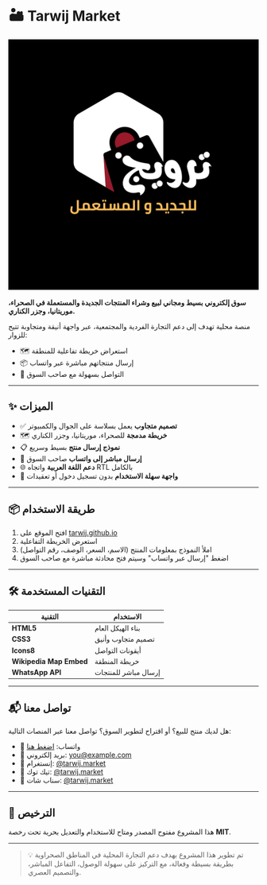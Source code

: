# 🏜️ Tarwij Market

![شعار Tarwij Market](img/tarwijfinal.jpg)

**سوق إلكتروني بسيط ومجاني لبيع وشراء المنتجات الجديدة والمستعملة في الصحراء، موريتانيا، وجزر الكناري.**

منصة محلية تهدف إلى دعم التجارة الفردية والمجتمعية، عبر واجهة أنيقة ومتجاوبة تتيح للزوار:
- 🗺️ استعراض خريطة تفاعلية للمنطقة
- 📦 إرسال منتجاتهم مباشرة عبر واتساب
- 🤝 التواصل بسهولة مع صاحب السوق

---

## ✨ الميزات

- ✅ **تصميم متجاوب** يعمل بسلاسة على الجوال والكمبيوتر
- 🗺️ **خريطة مدمجة** للصحراء، موريتانيا، وجزر الكناري
- 📋 **نموذج إرسال منتج** بسيط وسريع
- 📲 **إرسال مباشر إلى واتساب** صاحب السوق
- 🌐 **دعم اللغة العربية** واتجاه RTL بالكامل
- 🧭 **واجهة سهلة الاستخدام** بدون تسجيل دخول أو تعقيدات

---

## 📦 طريقة الاستخدام

1. افتح الموقع على [tarwij.github.io](https://tarwij.github.io)
2. استعرض الخريطة التفاعلية
3. املأ النموذج بمعلومات المنتج (الاسم، السعر، الوصف، رقم التواصل)
4. اضغط "إرسال عبر واتساب" وسيتم فتح محادثة مباشرة مع صاحب السوق

---

## 🛠️ التقنيات المستخدمة

| التقنية | الاستخدام |
|---------|------------|
| **HTML5** | بناء الهيكل العام |
| **CSS3** | تصميم متجاوب وأنيق |
| **Icons8** | أيقونات التواصل |
| **Wikipedia Map Embed** | خريطة المنطقة |
| **WhatsApp API** | إرسال مباشر للمنتجات |

---

## 📬 تواصل معنا

هل لديك منتج للبيع؟ أو اقتراح لتطوير السوق؟ تواصل معنا عبر المنصات التالية:

- 📱 واتساب: [اضغط هنا](https://wa.me/212600000000)
- 📧 بريد إلكتروني: [you@example.com](mailto:you@example.com)
- 📸 إنستغرام: [@tarwij.market](https://www.instagram.com/tarwij.market)
- 🎥 تيك توك: [@tarwij.market](https://www.tiktok.com/@tarwij.market)
- 👻 سناب شات: [@tarwij.market](https://www.snapchat.com/add/tarwij.market)

---

## 📄 الترخيص

هذا المشروع مفتوح المصدر ومتاح للاستخدام والتعديل بحرية تحت رخصة **MIT**.

---

> 💡 تم تطوير هذا المشروع بهدف دعم التجارة المحلية في المناطق الصحراوية بطريقة بسيطة وفعالة، مع التركيز على سهولة الوصول، التفاعل المباشر، والتصميم العصري.
